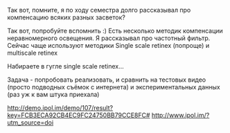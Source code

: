Так вот, помните, я по ходу семестра долго рассказывал про 
компенсацию всяких разных засветок?

Так вот, попробуйте вспомнить :) Есть несколько методик компенсации 
неравномерного освещения. Я рассказывал про частотный фильтр. 
Сейчас чаще используют методики Single scale retinex (попроще) и multiscale retinex

Набираете в гугле single scale retinex...

Задача - попробовать реализовать, и сравнить на тестовых видео 
(просто подводных съёмок с интернета) и экспериментальных данных 
(раз уж к вам штука приехала)

http://demo.ipol.im/demo/107/result?key=FCB3ECA92CB4EC9FC24750BB79CCE8FC#
http://www.ipol.im/?utm_source=doi
